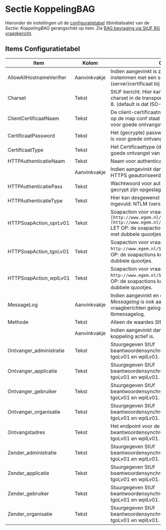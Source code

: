 # Sectie KoppelingBAG

Hieronder de instellingen uit de [configuratietabel](/docs/instellen_inrichten/configuratie.md) (tbinitialisatie) van de _Sectie: KoppelingBAG_ gerangschikt op item.
Zie [BAG bevraging via StUF BG vraagbericht](/docs/probleemoplossing/programmablokken/bag_bevraging.md).

## Items Configuratietabel

| Item | Kolom | Omschrijving |
| ------------------------ | ------------ | ------------- |
| AllowAllHostnameVerifier | Aanvinkvakje | Indien aangevinkt is zal de OpenWave Cloud instemmen met een self-signed of verlopen (server)certificaat bij een verbinding onder https. |
| Charset | Tekst | StUF bericht. Hier kan opgegeven worden welke charset in de transport header wordt gebruikt bijv. utf-8. (default is dat ISO-8859-1). |
| ClientCertificaatNaam | Tekst | De client-certificaatnaam van het certificaat (zoals die op de map conf staat op de WSAS-server) dat nodig is voor goede ontvangst van het StUF-BG 310 bericht. |
| CertificaatPassword | Tekst | Het (gecrypte) password van het certificaat dat nodig is voor goede ontvangst van het StUF-BG 310 bericht. |
| CertificaatType | Tekst | Het Certificaattype (default PKCS12) dat nodig is voor goede ontvangst van het StUF-BG 310 bericht. |
| HTTPAuthenticatieNaam | Tekst | Naam voor authenticatie binnen https. |
| | Aanvinkvakje | Indien aangevinkt dan wordt de verzending over HTTPS geautoriseerd met naam en wachtwoord. |
| HTTPAuthenticatiePass | Tekst | Wachtwoord voor authenticatie binnen HTTPS. Kan gecrypt zijn opgeslagen. |
| HTTPAuthenticatieType | Tekst | Hier kan desgewenst het authenticatietype worden ingevuld: NTLM (versie 1) of Basic (default waarde). |
| HTTPSoapAction_oprLv01 | Tekst | Soapaction voor vraag-bericht oprLv01: `[http://www.egem.nl/StUF/sector/bg/0310/oprLv01](http://www.egem.nl/StUF/sector/bg/0310/oprLv01.md)` LET OP: de soapactions kunnen ingesloten moeten zijn met dubbele quootjes. |
| HTTPSoapAction_tgoLv01 | Tekst | Soapaction voor vraag-bericht tgoLv01: `http://www.egem.nl/StUF/sector/bg/0310/tgoLv01` LET OP: de soapactions kunnen ingesloten moeten zijn met dubbele quootjes. |
| HTTPSoapAction_wplLv01 | Tekst | Soapaction voor vraag-bericht wplLv01: `http://www.egem.nl/StUF/sector/bg/0310/wplLv01` LET OP: de soapactions kunnen ingesloten moeten zijn met dubbele quootjes. |
| MessageLog | Aanvinkvakje | Indien aangevinkt en de instelling _Sectie: OWB Item: Messagelog_ is ook aangevinkt, dan worden de NHR vraagberichten gelogd in de beheertabel tbmessagelog. |
| Methode | Tekst | Alleen de waardes _StUF-310_ is toegestaan. |
| | Aanvinkvakje | Indien aangevinkt dan begrijpt het programma dat de koppeling actief is. |
| Ontvanger_administratie | Tekst | Stuurgegeven StUf beantwoordensynchronevraagberichten oprLv01, tgoLv01 en wplLv01. |
| Ontvanger_applicatie | Tekst | Stuurgegeven StUf beantwoordensynchronevraagberichten oprLv01, tgoLv01 en wplLv01. |
| Ontvanger_gebruiker | Tekst | Stuurgegeven StUf beantwoordensynchronevraagberichten oprLv01, tgoLv01 en wplLv01. |
| Ontvanger_organisatie | Tekst | Stuurgegeven StUf beantwoordensynchronevraagberichten oprLv01, tgoLv01 en wplLv01. |
| Ontvangstadres | Tekst | Het endpoint voor de StUF-BG 310 beantwoordensynchronevraagberichten: oprLv01, tgoLv01 en wplLv01. |
| Zender_administratie | Tekst | Stuurgegeven StUf beantwoordensynchronevraagberichten oprLv01, tgoLv01 en wplLv01. |
| Zender_applicatie | Tekst | Stuurgegeven StUf beantwoordensynchronevraagberichten oprLv01, tgoLv01 en wplLv01. |
| Zender_gebruiker | Tekst | Stuurgegeven StUf beantwoordensynchronevraagberichten oprLv01, tgoLv01 en wplLv01. |
| Zender_organisatie | Tekst | Stuurgegeven StUf beantwoordensynchronevraagberichten oprLv01, tgoLv01 en wplLv01. |
